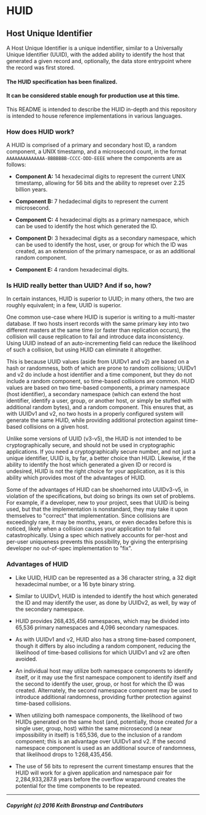 # HUID
## Host Unique Identifier

A Host Unique Identifier is a unique indentifier, similar to a Universally
Unique Identifier (UUID), with the added ability to identify the host that
generated a given record and, optionally, the data store entrypoint where the
record was first stored.

#### The HUID specification has been finalized.
#### It can be considered stable enough for production use at this time.

This README is intended to describe the HUID in-depth and this repository is
intended to house reference implementations in various languages.

### How does HUID work?

A HUID is comprised of a primary and secondary host ID, a random component, a
UNIX timestamp, and a microsecond count, in the format
`AAAAAAAAAAAAAA-BBBBBBB-CCCC-DDD-EEEE` where the components are as follows:

* __Component A:__ 14 hexadecimal digits to represent the current UNIX timestamp,
allowing for 56 bits and the ability to represet over 2.25 billion years.

* __Component B:__ 7 hedadecimal digits to represent the current microsecond.

* __Component C:__ 4 hexadecimal digits as a primary namespace, which can be used
to identify the host which generated the ID.

* __Component D:__ 3 hexadecimal digits as a secondary namespace, which can be
used to identify the host, user, or group for which the ID was created, as an
extension of the primary namespace, or as an additional random component.

* __Component E:__ 4 random hexadecimal digits.

### Is HUID really better than UUID? And if so, how?

In certain instances, HUID is superior to UUID; in many others, the two are
roughly equivalent; in a few, UUID is superior.

One common use-case where HUID is superior is writing to a multi-master
database. If two hosts insert records with the same primary key into two
different masters at the same time (or faster than replication occurs), the
collision will cause replication to fail and introduce data inconsistency.
Using UUID instead of an auto-incrementing field can reduce the likelihood of
such a collision, but using HUID can eliminate it altogether.

This is because UUID values (aside from UUIDv1 and v2) are based on a hash or
randomness, both of which are prone to random collisions; UUIDv1 and v2 do
include a host identifier and a time component, but they do not include a
random component, so time-based collisions are common. HUID values are based on
two time-based components, a primary namespace (host identifier), a secondary
namespace (which can extend the host identifier, identify a user, group, or
another host, or simply be stuffed with additional random bytes), and a random
component. This ensures that, as with UUIDv1 and v2, no two hosts in a properly
configured system will generate the same HUID, while providing additional
protection against time-based collisions on a given host.

Unlike some versions of UUID (v3-v5), the HUID is not intended to be
cryptographically secure, and should not be used in cryptographic applications.
If you need a cryptographically secure number, and not just a unique identifier,
UUID is, by far, a better choice than HUID. Likewise, if the ability to identify
the host which generated a given ID or record is undesired, HUID is not the right
choice for your application, as it is this ability which provides most of the
advantages of HUID.

Some of the advantages of HUID can be shoehorned into UUIDv3-v5, in violation of
the specifications, but doing so brings its own set of problems. For example, if
a developer, new to your project, sees that UUID is being used, but that the
implementation is nonstandard, they may take it upon themselves to "correct"
that implementation. Since collisions are exceedingly rare, it may be months,
years, or even decades before this is noticed, likely when a collision causes
your application to fail catastrophically. Using a spec which natively accounts
for per-host and per-user uniqueness prevents this possibility, by giving the
enterprising developer no out-of-spec implementation to "fix".

### Advantages of HUID

* Like UUID, HUID can be represented as a 36 character string, a 32 digit
hexadecimal number, or a 16 byte binary string.

* Similar to UUIDv1, HUID is intended to identify the host which generated the
ID and may identify the user, as done by UUIDv2, as well, by way of the
secondary namespace.

* HUID provides 268,435,456 namespaces, which may be divided into 65,536 primary
namespaces and 4,096 secondary namespaces.

* As with UUIDv1 and v2, HUID also has a strong time-based component, though
it differs by also including a random component, reducing the likelihood of
time-based collisions for which UUIDv1 and v2 are often avoided. 

* An individual host may utilize both namespace components to identify itself,
or it may use the first namespace component to identify itself and the second to
identify the user, group, or host for which the ID was created. Alternately, the
second namespace component may be used to introduce additional randomness,
providing further protection against time-based collisions.

* When utilizing both namespace components, the likelihood of two HUIDs generated
on the same host (and, potentially, those created _for_ a single user, group,
host) within the same microsecond (a near impossibility in itself) is 1:65,536,
due to the inclusion of a random component; this is an advantage over UUIDv1 and
v2. If the second namespace component is used as an additional source of
randomness, that likelihood drops to 1:268,435,456.

* The use of 56 bits to represent the current timestamp ensures that the HUID
will work for a given application and namespace pair for 2,284,933,287.8 years
before the overflow wraparound creates the potential for the time components to
be repeated.

-----
##### Copyright (c) 2016 Keith Bronstrup and Contributors

